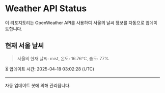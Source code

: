 
# Weather API Status

이 리포지토리는 OpenWeather API를 사용하여 서울의 날씨 정보를 자동으로 업데이트합니다.

## 현재 서울 날씨
> 서울의 현재 날씨: mist, 온도: 16.76°C, 습도: 77%

⏳ 업데이트 시간: 2025-04-18 03:02:28 (UTC)

---
자동 업데이트 봇에 의해 관리됩니다.
